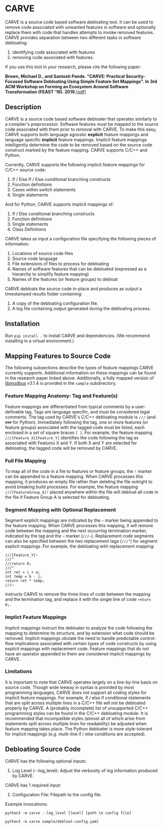 # CARVE
CARVE is a source code based software debloating tool. It can be used to remove code associated with unwanted features in software and optionally replace them with code that handles attempts to invoke removed features. CARVE provides separation between two different tasks in software debloating:
 1. identifying code associated with features
 2. removing code associated with features.

If you use this tool in your research, please cite the following paper:

**Brown, Michael D., and Santosh Pande. "CARVE: Practical Security-Focused Software Debloating Using Simple Feature Set Mappings". In 3rd ACM Workshop on Forming an Ecosystem Around Software Transformation (FEAST '19). 2019.**[\[pdf\]](https://dl.acm.org/doi/abs/10.1145/3338502.3359764)

## Description
CARVE is a source code based software debloater that operates similarly to a compiler's preprocessor. Software features must be mapped to the source code associated with them prior to removal with CARVE. To make this easy, CARVE supports both language agnostic **explicit** feature mappings and language specific **implicit** feature mappings. Implicit feature mappings intelligently determine the code to be removed based on the source code construct marked by the feature mapping. CARVE supports C/C++ and Python.

Currently, CARVE supports the following implicit feature mappings for C/C++ source code:

 1. If / Else If / Else conditional branching constructs
 2. Function definitions
 3. Cases within switch statements
 4. Single statements

And for Python, CARVE supports implicit mappings of:
 1. If / Else conditional branching constructs
 2. Function definitions
 3. Single statements
 4. Class Definitions
 
CARVE takes as input a configuration file specifying the following pieces of information:

 1. Locations of source code files
 2. Source code language
 3. File extensions of files to process for debloating
 4. Names of software features that can be debloated (expressed as a hierarchy to simplify feature mapping)
 5. Names of the features (or feature groups) to debloat

CARVE debloats the source code in-place and produces as output a timestamped results folder containing:

 1. A copy of the debloating configuration file.
 2. A log file containing output generated during the debloating process.

## Installation
Run `pip install .` to install CARVE and dependencies. (We recommend installing in a virtual environment.)

## Mapping Features to Source Code
The following subsections describe the types of feature mappings CARVE currently supports. Additional information on these mappings can be found in the research paper linked above.  Additionally, a fully mapped version of [libmodbus](https://libmodbus.org/) v3.1.4 is provided in the `sample` subdirectory.

### Feature Mapping Anatomy: Tag and Feature(s)
Feature mappings are differentiated from typical comments by a user-definable tag. Tags are language specific, and must be considered legal comments. The tag used by CARVE's C/C++ debloating module is `///` (and `###` for Python). Immediately following the tag, one or more features (or feature groups) associated with the tagged code must be listed, each enclosed in a set of square braces `[ ]`. For example, the feature mapping `///[Feature_X][Feature_Y]` identifies the code following the tag as associated with Features X and Y. If both X and Y are selected for debloating, the tagged code will be removed by CARVE.

### Full File Mapping
To map all of the code in a file to features or feature groups, the `!` marker can be appended to a feature mapping. When CARVE processes this mapping, it produces an empty file rather than deleting the file outright to avoid breaking build processes. For example, the feature mapping `///[FeatureGroup_A]!` placed anywhere within the file will debloat all code in the file if Feature Group A is selected for debloating.

### Segment Mapping with Optional Replacement
Segment explicit mappings are indicated by the `~` marker being appended to the feature mapping. When CARVE processes this mapping, it will remove code between the mapping and the next occurring termination marker, indicated by the tag and the `~` marker (`///~`). Replacement code segments can also be specified between the two replacement tags (`///^`) for segment explicit mappings. For example, the debloating with replacement mapping:

```
///[Feature_Y]~
///^
///return 0;
///^
int ret = i + a;
int temp = b - j;
return ret * temp;
///~
```
instructs CARVE to remove the three lines of code between the mapping and the termination tag, and replace it with the single line of code `return 0;`.

### Implict Feature Mappings
Implicit mappings instruct the debloater to analyze the code following the mapping to determine its structure, and by extension what code should be removed. Implicit mappings obviate the need to handle predictable control-flow implications associated with certain types of code constructs by using explicit mappings with replacement code. Feature mappings that do not have an operator appended to them are considered implicit mappings by CARVE.

### Limitations
It is important to note that CARVE operates largely on a line-by-line basis on source code. Though wide leeway in syntax is provided by most programming languages, CARVE does not support all coding styles for implicit feature mappings. For example, if / else if conditional statements that are split across multiple lines in a C/C++ file will not be debloated properly by CARVE. A (probably incomplete) list of unsupported C/C++ programming styles can be found in the C/C++ debloating module. It is recommended that incompatible styles (almost all of which arise from statements split across multiple lines for readability) be adjusted when feature mapping takes place. The Python debloater is more style-tolerant for implicit mappings (e.g. multi-line if / else conditions are accepted).


## Debloating Source Code
CARVE has the following optional inputs:

 1. Log Level (--log_level): Adjust the verbosity of log information produced by CARVE.

CARVE has 1 required input:

 1. Configuration File: Filepath to the config file.

Example invocations:
```
python3 -m carve --log_level [level] [path to config file]

python3 -m carve sample/debloat-config.yaml
```
